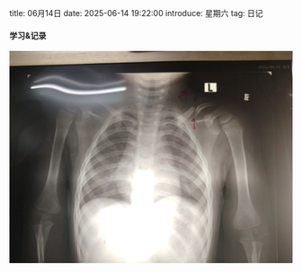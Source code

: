 title: 06月14日
date: 2025-06-14 19:22:00
introduce: 星期六
tag: 日记

#### 学习&记录
![1](/static/img/2025/06/14/1.jpg)

